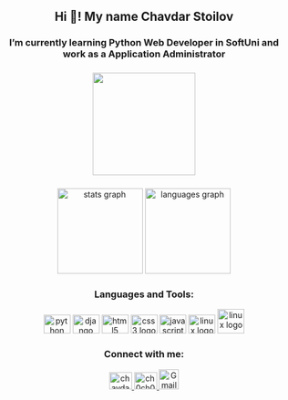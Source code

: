 <h2 align="center">Hi 👋! My name Chavdar Stoilov</h2>

###

<h3 align="center">I’m currently learning Python Web Developer in SoftUni and work as a Application Administrator</h3>

###

<div align="center">
  <img height="180" src="https://media.tenor.com/JHQi03Q3pLAAAAAC/jim-carrey-bruce-almighty.gif" />
</div>

###

<div align="center">
<img src="https://github-readme-stats.vercel.app/api?username=ChavdarStoilov&show_icons=true&theme=radical" height="150" alt="stats graph"  />
<img src="https://github-readme-stats.vercel.app/api/top-langs?username=ChavdarStoilov&locale=en&hide_title=false&layout=compact&card_width=320&langs_count=5&theme=dracula&hide_border=false&order=2" height="150" alt="languages graph"  />

[comment]: </div>

###

###
<h3 align="center" >Languages and Tools:</h3>
<div align="center">
  <img src="https://cdn.jsdelivr.net/gh/devicons/devicon/icons/python/python-original.svg" height="33" width="47" alt="python logo"  />
  <img src="https://cdn.jsdelivr.net/gh/devicons/devicon/icons/django/django-plain.svg" height="33" width="47" alt="django logo"  />
  <img src="https://cdn.jsdelivr.net/gh/devicons/devicon/icons/html5/html5-original.svg" height="33" width="47" alt="html5 logo"  />
  <img src="https://cdn.jsdelivr.net/gh/devicons/devicon/icons/css3/css3-original.svg" height="33" width="47" alt="css3 logo"  />
  <img src="https://cdn.jsdelivr.net/gh/devicons/devicon/icons/javascript/javascript-original.svg" height="33" width="47" alt="javascript logo"  />
  <img src="https://cdn.jsdelivr.net/gh/devicons/devicon/icons/linux/linux-original.svg" height="33" width="47" alt="linux logo"  />
  <img src="https://cdn.jsdelivr.net/gh/devicons/devicon/icons/docker/docker-original.svg" height="43" width="47" alt="linux logo"  />
</div>

###
<h3 align="center" >Connect with me:</h3>
<div align="center">
    <a target="blank" href="https://linkedin.com/in/chavdar-stoilov-7a8088167" align="center">
      <img src="https://raw.githubusercontent.com/rahuldkjain/github-profile-readme-generator/master/src/images/icons/Social/linked-in-alt.svg" alt="chavdar-stoilov-7a8088167" height="30" width="40" /> 
    </a>
    <a target="blank" href="https://instagram.com/ch0ch0o" align="center">
      <img src="https://raw.githubusercontent.com/rahuldkjain/github-profile-readme-generator/master/src/images/icons/Social/instagram.svg" alt="ch0ch0o" height="30" width="40" />
    </a>
    <a target="blank" href="mailto:stoilov.chavdar@gmail.com" align="center">
      <img alt="Gmail" height="35" width="35" src="https://upload.wikimedia.org/wikipedia/commons/2/2e/Gmail_2020.png" />
    </a>
</div>

###

<div align="center"
    <img src="https://komarev.com/ghpvc/?username=ChavdarStoilov&style=flat-square&color=blue" alt=""/>
</div>

###
